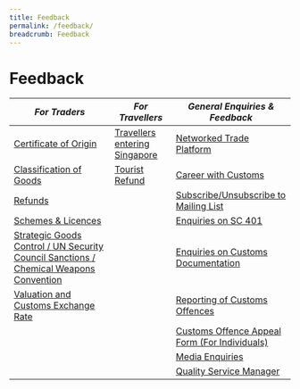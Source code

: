 ```yaml
---
title: Feedback
permalink: /feedback/
breadcrumb: Feedback
---
```

# Feedback 


| *For Traders* | *For Travellers* | *General Enquiries & Feedback*|
|---------|---------|----------|
| [Certificate of Origin](https://form.gov.sg/5e7025bbbce24a0011937cbd) |[Travellers entering Singapore](https://go.gov.sg/travellersenteringsingapore)   | [Networked Trade Platform](https://www.ntp.gov.sg/public/helpdesk/singapore-customs) |  
| [Classification of Goods](https://form.gov.sg/5e6713af65cca600110d2d43) | [Tourist Refund](https://go.gov.sg/touristrefund) |  [Career with Customs](https://form.gov.sg/#!/5e95759978a996001146a677)   | 
|  [Refunds](https://form.gov.sg/5e732a0b5e7c180011db1f08)       | | [Subscribe/Unsubscribe to Mailing List](https://form.gov.sg/5e859b60a0ffc50011a4ee83)| 
|  [Schemes & Licences](https://form.gov.sg/5e9e51cf1e9ed20011c75f2a)  | | [Enquiries on SC 401](https://form.gov.sg/5e9ab0d15dad670011b3a65c) |  
|[Strategic Goods Control / UN Security Council Sanctions / Chemical Weapons Convention](https://form.gov.sg/5e7311f15ec7a00011a06429)     | |  [Enquiries on Customs Documentation](https://form.gov.sg/#!/5eb0c6175ef87a00115694cb)  |
| [Valuation and Customs Exchange Rate](https://form.gov.sg/#!/5e6ed24b39ddca001164cce2)| |[Reporting of Customs Offences](https://form.gov.sg/5e995f095dad670011b20509)|
|   |   |[Customs Offence Appeal Form (For Individuals)](https://form.gov.sg/#!/5fab8747ec6c950011f3f82d)|
|   |  |[Media Enquiries](https://form.gov.sg/#!/5e9526f82b18f50011eebce6)|
|   |  |[Quality Service Manager](https://form.gov.sg/5f323c88c2ae5c0011b56e27)|



